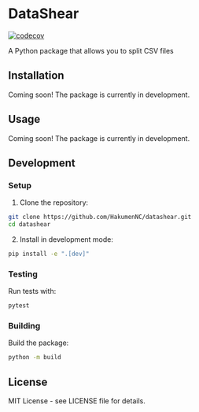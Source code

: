 # DataShear

[![codecov](https://codecov.io/github/HakumenNC/datashear/branch/main/graph/badge.svg?token=0JW393HPAY)](https://codecov.io/github/HakumenNC/datashear)

A Python package that allows you to split CSV files

## Installation

Coming soon! The package is currently in development.

## Usage

Coming soon! The package is currently in development.

## Development

### Setup

1. Clone the repository:
```bash
git clone https://github.com/HakumenNC/datashear.git
cd datashear
```

2. Install in development mode:
```bash
pip install -e ".[dev]"
```

### Testing

Run tests with:
```bash
pytest
```

### Building

Build the package:
```bash
python -m build
```

## License

MIT License - see LICENSE file for details.
